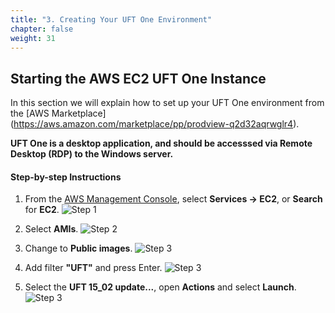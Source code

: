 ```yaml
---
title: "3. Creating Your UFT One Environment"
chapter: false
weight: 31
---
```


## Starting the AWS EC2 UFT One Instance

In this section we will explain how to set up your UFT One environment from the [AWS Marketplace] (https://aws.amazon.com/marketplace/pp/prodview-q2d32aqrwglr4).


**UFT One is a desktop application, and should be accesssed via Remote Desktop (RDP) to the Windows server.**

#### Step-by-step Instructions

1. From the [AWS Management Console](https://console.aws.amazon.com), select **Services -> EC2**, or **Search** for **EC2**.
![Step 1](/images/020_self_guided_setup/search-ec2.png)

1. Select **AMIs**.
![Step 2](/images/020_self_guided_setup/Ec2_AMI.png)

1. Change to **Public images**.
![Step 3](/images/020_self_guided_setup/ami_public.png)

1. Add filter **"UFT"** and press Enter.
![Step 3](/images/020_self_guided_setup/uft_ami_details.png)

1. Select the **UFT 15_02 update...**, open **Actions** and select **Launch**.
![Step 3](/images/020_initiate_uftone_instance/ami_launch.png)
